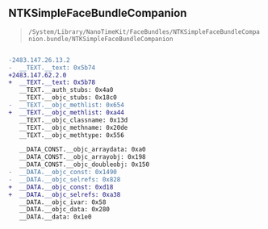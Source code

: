 ## NTKSimpleFaceBundleCompanion

> `/System/Library/NanoTimeKit/FaceBundles/NTKSimpleFaceBundleCompanion.bundle/NTKSimpleFaceBundleCompanion`

```diff

-2483.147.26.13.2
-  __TEXT.__text: 0x5b74
+2483.147.62.2.0
+  __TEXT.__text: 0x5b78
   __TEXT.__auth_stubs: 0x4a0
   __TEXT.__objc_stubs: 0x18c0
-  __TEXT.__objc_methlist: 0x654
+  __TEXT.__objc_methlist: 0xa44
   __TEXT.__objc_classname: 0x13d
   __TEXT.__objc_methname: 0x20de
   __TEXT.__objc_methtype: 0x556

   __DATA_CONST.__objc_arraydata: 0xa0
   __DATA_CONST.__objc_arrayobj: 0x198
   __DATA_CONST.__objc_doubleobj: 0x150
-  __DATA.__objc_const: 0x1490
-  __DATA.__objc_selrefs: 0x828
+  __DATA.__objc_const: 0xd18
+  __DATA.__objc_selrefs: 0xa38
   __DATA.__objc_ivar: 0x58
   __DATA.__objc_data: 0x280
   __DATA.__data: 0x1e0

```
